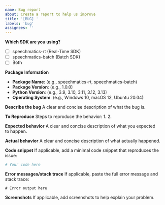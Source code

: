 ```yaml
---
name: Bug report
about: Create a report to help us improve
title: '[BUG] '
labels: 'bug'
assignees: ''
---
```


**Which SDK are you using?**
- [ ] speechmatics-rt (Real-Time SDK)
- [ ] speechmatics-batch (Batch SDK)
- [ ] Both

**Package Information**
- **Package Name**: (e.g., speechmatics-rt, speechmatics-batch)
- **Package Version**: (e.g., 1.0.0)
- **Python Version**: (e.g., 3.9, 3.10, 3.11, 3.12, 3.13)
- **Operating System**: (e.g., Windows 10, macOS 12, Ubuntu 20.04)

**Describe the bug**
A clear and concise description of what the bug is.

**To Reproduce**
Steps to reproduce the behavior:
1.
2.

**Expected behavior**
A clear and concise description of what you expected to happen.

**Actual behavior**
A clear and concise description of what actually happened.

**Code snippet**
If applicable, add a minimal code snippet that reproduces the issue:

```python
# Your code here
```

**Error messages/stack trace**
If applicable, paste the full error message and stack trace:

```
# Error output here
```

**Screenshots**
If applicable, add screenshots to help explain your problem.
